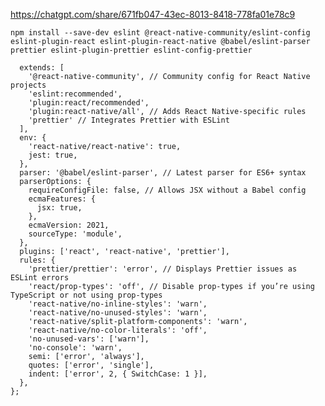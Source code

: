https://chatgpt.com/share/671fb047-43ec-8013-8418-778fa01e78c9


``` npm install --save-dev eslint @react-native-community/eslint-config eslint-plugin-react eslint-plugin-react-native @babel/eslint-parser prettier eslint-plugin-prettier eslint-config-prettier ```


```module.exports = {
  extends: [
    '@react-native-community', // Community config for React Native projects
    'eslint:recommended', 
    'plugin:react/recommended', 
    'plugin:react-native/all', // Adds React Native-specific rules
    'prettier' // Integrates Prettier with ESLint
  ],
  env: {
    'react-native/react-native': true,
    jest: true,
  },
  parser: '@babel/eslint-parser', // Latest parser for ES6+ syntax
  parserOptions: {
    requireConfigFile: false, // Allows JSX without a Babel config
    ecmaFeatures: {
      jsx: true,
    },
    ecmaVersion: 2021,
    sourceType: 'module',
  },
  plugins: ['react', 'react-native', 'prettier'],
  rules: {
    'prettier/prettier': 'error', // Displays Prettier issues as ESLint errors
    'react/prop-types': 'off', // Disable prop-types if you’re using TypeScript or not using prop-types
    'react-native/no-inline-styles': 'warn',
    'react-native/no-unused-styles': 'warn',
    'react-native/split-platform-components': 'warn',
    'react-native/no-color-literals': 'off',
    'no-unused-vars': ['warn'],
    'no-console': 'warn',
    semi: ['error', 'always'],
    quotes: ['error', 'single'],
    indent: ['error', 2, { SwitchCase: 1 }],
  },
};
```